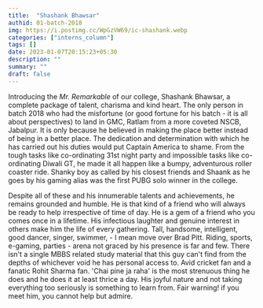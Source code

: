 ```yaml
---
title:  "Shashank Bhawsar"
authid: 01-batch-2018
img: https://i.postimg.cc/WpGzVW69/ic-shashank.webp
categories: ["interns_column"]
tags: []
date: 2023-01-07T20:15:23+05:30
description: ""
summary: ""
draft: false
---
```


Introducing the *Mr. Remarkable* of our college, Shashank Bhawsar, a complete package of talent, charisma and kind heart. The only person in batch 2018 who had the misfortune (or good fortune for his batch - it is all about perspectives) to land in GMC, Ratlam from a more coveted NSCB, Jabalpur. It is only because he believed in making the place better instead of being in a better place. The dedication and determination with which he has carried out his duties would put Captain America to shame. From the tough tasks like co-ordinating 31st night party and impossible tasks like co-ordinating Diwali GT, he made it all happen like a bumpy, adventurous roller coaster ride. Shanky boy as called by his closest friends and Shaank as he goes by his gaming alias was the first PUBG solo winner in the college.

Despite all of these and his innumerable talents and achievements, he remains grounded and humble. He is that kind of a friend who will always be ready to help irrespective of time of day. He is a gem of a friend who you comes once in a lifetime. His infectious laughter and genuine interest in others make him the life of every gathering. Tall, handsome, intelligent, good dancer, singer, swimmer, - I mean move over Brad Pitt.  Riding, sports, e-gaming, parties - arena not graced by his presence is far and few. There isn't a single MBBS related study material that this guy can't find from the depths of whichever void he has personal access to. Avid cricket fan and a fanatic Rohit Sharma fan. 'Chai pine ja raha' is the most strenuous thing he does and he does it at least thrice a day. His joyful nature and not taking everything too seriously is something to learn from. Fair warning! if you meet him, you cannot help but admire. 